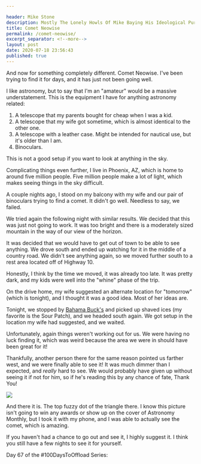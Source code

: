 ```yaml
---

header: Mike Stone
description: Mostly The Lonely Howls Of Mike Baying His Ideological Purity At The Moon
title: Comet Neowise
permalink: /comet-neowise/
excerpt_separator: <!--more-->
layout: post
date: 2020-07-18 23:56:43
published: true
---
```



And now for something completely different. Comet Neowise. I've been trying to find it for days, and it has just not been going well.

<!--more-->

I like astronomy, but to say that I'm an "amateur" would be a massive understatement. This is the equipment I have for anything astronomy related:

1. A telescope that my parents bought for cheap when I was a kid.
2. A telescope that my wife got sometime, which is almost identical to the other one.
3. A telescope with a leather case. Might be intended for nautical use, but it's older than I am.
4. Binoculars.

This is not a good setup if you want to look at anything in the sky.

Complicating things even further, I live in Phoenix, AZ, which is home to around five million people. Five million people make a lot of light, which makes seeing things in the sky difficult.

A couple nights ago, I stood on my balcony with my wife and our pair of binoculars trying to find a comet. It didn't go well. Needless to say, we failed.

We tried again the following night with similar results. We decided that this was just not going to work. It was too bright and there is a moderately sized mountain in the way of our view of the horizon. 

It was decided that we would have to get out of town to be able to see anything. We drove south and ended up watching for it in the middle of a country road. We didn't see anything again, so we moved further south to a rest area located off of Highway 10.

Honestly, I think by the time we moved, it was already too late. It was pretty dark, and my kids were well into the "whine" phase of the trip. 

On the drive home, my wife suggested an alternate location for "tomorrow" (which is tonight), and I thought it was a good idea. Most of her ideas are.

Tonight, we stopped by [Bahama Buck's](https://bahamabucks.com) and picked up shaved ices (my favorite is the Sour Patch), and we headed south again. We got setup in the location my wife had suggested, and we waited. 

Unfortunately, again things weren't working out for us. We were having no luck finding it, which was weird because the area we were in should have been great for it!

Thankfully, another person there for the same reason pointed us farther west, and we were finally able to see it! It was much dimmer than I expected, and _really_ hard to see. We would probably have given up without seeing it if not for him, so if he's reading this by any chance of fate, Thank You!

![](https://pixelfed.social/storage/m/6de73f73a19f54d3eca6b48a4ab5c50517d520f6/e90fcda462d1967d5fe55929ca596f6c9860ce68/Cmb2Ua265lsIpbxFheJa8CtFOOVguvkT0WBNjY8x.jpeg)

And there it is. The top fuzzy dot of the triangle there. I know this picture isn't going to win any awards or show up on the cover of Astronomy Monthly, but I took it with my phone, and I was able to actually see the comet, which is amazing.
  
If you haven't had a chance to go out and see it, I highly suggest it. I think you still have a few nights to see it for yourself.

Day 67 of the #100DaysToOffload Series:
